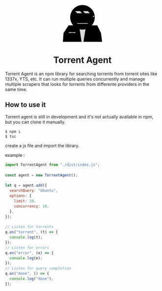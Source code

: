 <div align="center">
<img src="./imgs/logo.png" width="128"/>
<h1 align="center">Torrent Agent</h1>
</div>

Torrent Agent is an npm library for searching torrents from torrent sites like 1337x, YTS, etc. It can run multiple queries concurrently and manage multiple scrapers that looks for torrents from differente providers in the same time.

## How to use it

Torrent agent is still in development and it's not actually available in npm, but you can clone it
manually.

```shell
$ npm i
$ tsc
```

create a js file and import the library.

example :

```js
import TorrentAgent from "./dist/index.js";

const agent = new TorrentAgent();

let q = agent.add({
  searchQuery: "Ubuntu",
  options: {
    limit: 20,
    concurrency: 10,
  },
});

// Listen for torrents
q.on("torrent", (t) => {
  console.log(t);
});
// Listen for errors
q.on("error", (e) => {
  console.log(e);
});
// Listen for query completion
q.on("done", () => {
  console.log("done");
});
```
